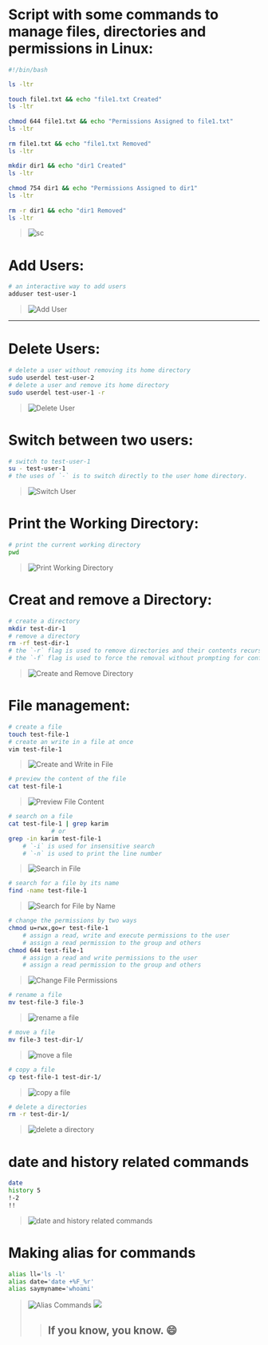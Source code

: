 
# Script with some commands to manage files, directories and permissions in Linux:

```bash
#!/bin/bash

ls -ltr
 
touch file1.txt && echo "file1.txt Created"
ls -ltr
 
chmod 644 file1.txt && echo "Permissions Assigned to file1.txt"
ls -ltr
 
rm file1.txt && echo "file1.txt Removed"
ls -ltr
 
mkdir dir1 && echo "dir1 Created"
ls -ltr
 
chmod 754 dir1 && echo "Permissions Assigned to dir1"
ls -ltr
 
rm -r dir1 && echo "dir1 Removed"
ls -ltr
```
> ![sc](Screenshots/17.png)


# Add Users: 
```bash
# an interactive way to add users
adduser test-user-1
```
> ![Add User](./Screenshots/01.png)

-----

# Delete Users:
```bash
# delete a user without removing its home directory
sudo userdel test-user-2
# delete a user and remove its home directory
sudo userdel test-user-1 -r
```
> ![Delete User](./Screenshots/02.png)

# Switch between two users:
```bash
# switch to test-user-1
su - test-user-1
# the uses of `-` is to switch directly to the user home directory.
```
> ![Switch User](./Screenshots/03.png)

# Print the Working Directory:
```bash
# print the current working directory
pwd
```
> ![Print Working Directory](./Screenshots/04.png)

# Creat and remove a Directory:
```bash
# create a directory
mkdir test-dir-1
# remove a directory
rm -rf test-dir-1
# the `-r` flag is used to remove directories and their contents recursively.
# the `-f` flag is used to force the removal without prompting for confirmation.
``` 
> ![Create and Remove Directory](./Screenshots/05.png)

# File management:
```bash
# create a file
touch test-file-1
# create an write in a file at once
vim test-file-1
```
> ![Create and Write in File](./Screenshots/06.png)

```bash
# preview the content of the file
cat test-file-1
```
> ![Preview File Content](./Screenshots/07.png)

```bash
# search on a file 
cat test-file-1 | grep karim
            # or 
grep -in karim test-file-1
    # `-i` is used for insensitive search
    # `-n` is used to print the line number
```
> ![Search in File](./Screenshots/08.png)

```bash
# search for a file by its name
find -name test-file-1
```
> ![Search for File by Name](./Screenshots/09.png)

```bash
# change the permissions by two ways
chmod u=rwx,go=r test-file-1
    # assign a read, write and execute permissions to the user
    # assign a read permission to the group and others 
chmod 644 test-file-1
    # assign a read and write permissions to the user
    # assign a read permission to the group and others
```
> ![Change File Permissions](./Screenshots/10.png)

```bash
# rename a file
mv test-file-3 file-3
```
> ![rename a file](./Screenshots/12.png)

```bash
# move a file
mv file-3 test-dir-1/
```
> ![move a file](./Screenshots/13.png)

```bash
# copy a file
cp test-file-1 test-dir-1/
``` 
> ![copy a file](./Screenshots/14.png)

```bash
# delete a directories
rm -r test-dir-1/
```
> ![delete a directory](./Screenshots/15.png)

# date and history related commands
```bash
date
history 5
!-2
!!
````
> ![date and history related commands](./Screenshots/16.png)

# Making alias for commands
```bash
alias ll='ls -l'
alias date='date +%F_%r'
alias saymyname='whoami'
```
> ![Alias Commands](./Screenshots/11.png)
> ![](./Screenshots/Heisenberg.png)
>> ## If you know, you know. 😄
